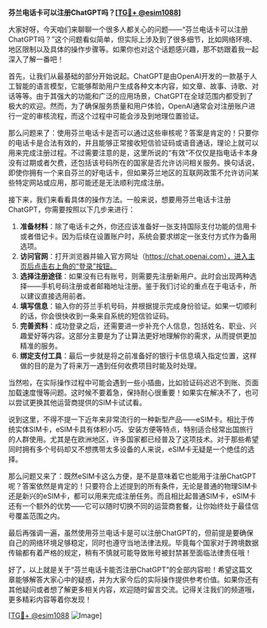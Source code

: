 **芬兰电话卡可以注册ChatGPT吗？[[TG💪+ @esim1088](https://t.me/s/esim1088)]**

大家好呀，今天咱们来聊聊一个很多人都关心的问题——“芬兰电话卡可以注册ChatGPT吗？”这个问题看似简单，但实际上涉及到了很多细节，比如网络环境、地区限制以及具体的操作步骤等。如果你也对这个话题感兴趣，那不妨跟着我一起深入了解一番吧！

首先，让我们从最基础的部分开始说起。ChatGPT是由OpenAI开发的一款基于人工智能的语言模型，它能够帮助用户生成各种文本内容，如文章、故事、诗歌、对话等等。由于其强大的功能和广泛的应用场景，ChatGPT在全球范围内都受到了极大的欢迎。然而，为了确保服务质量和用户体验，OpenAI通常会对注册账户进行一定的审核流程，而这个过程中可能会涉及到地理位置验证。

那么问题来了：使用芬兰电话卡是否可以通过这些审核呢？答案是肯定的！只要你的电话卡是合法有效的，并且能够正常接收短信验证码或语音通话，理论上就可以用来完成注册过程。不过需要注意的是，这里所说的“有效”不仅仅是指电话卡本身没有过期或者欠费，还包括该号码所在的国家是否允许访问相关服务。换句话说，即使你拥有一个来自芬兰的好电话卡，但如果芬兰地区的互联网政策不允许访问某些特定网站或应用，那可能还是无法顺利完成注册。

接下来，我们来看看具体的操作方法。一般来说，想要用芬兰电话卡注册ChatGPT，你需要按照以下几步来进行：

1. **准备材料**：除了电话卡之外，你还应该准备好一张支持国际支付功能的信用卡或者借记卡。因为后续在设置账户时，系统会要求绑定一张支付方式作为备用选项。
2. **访问官网**：打开浏览器并输入官方网址（https://chat.openai.com），进入主页后点击右上角的“登录”按钮。
3. **选择注册途径**：如果没有已有账号，则需要先注册新用户。此时会出现两种选择——手机号码注册或者邮箱地址注册。鉴于我们讨论的重点在于电话卡，所以建议直接选用前者。
4. **填写信息**：输入你的芬兰手机号码，并根据提示完成身份验证。如果一切顺利的话，你会很快收到一条来自系统的短信验证码。
5. **完善资料**：成功登录之后，还需要进一步补充个人信息，包括姓名、职业、兴趣爱好等内容。这部分主要是为了让算法更好地理解你的需求，从而提供更加精准的服务。
6. **绑定支付工具**：最后一步就是将之前准备好的银行卡信息填入指定位置，这样做的目的是为了将来万一遇到任何收费项目时能及时处理。

当然啦，在实际操作过程中可能会遇到一些小插曲，比如验证码迟迟不到账、页面加载速度慢等问题。这时候不要着急，保持耐心很重要！如果实在解决不了，也可以尝试更换其他运营商提供的SIM卡试试看。

说到这里，不得不提一下近年来非常流行的一种新型产品——eSIM卡。相比于传统实体SIM卡，eSIM卡具有体积小巧、安装方便等特点，特别适合经常出国旅行的人群使用。尤其是在欧洲地区，许多国家都已经普及了这项技术。对于那些希望同时拥有多个号码却又不想携带太多设备的人来说，eSIM卡无疑是一个绝佳的选择。

那么问题又来了：既然eSIM卡这么方便，是不是意味着它也能用于注册ChatGPT呢？答案依然是肯定的！只要符合上述提到的所有条件，无论是普通的物理SIM卡还是新兴的eSIM卡，都可以用来完成注册任务。而且相比起普通SIM卡，eSIM卡还有一个额外的优势——它可以随时切换不同的运营商套餐，让你始终处于最佳信号覆盖范围之内。

最后再强调一遍，虽然使用芬兰电话卡是可以注册ChatGPT的，但前提是要确保自己的网络环境足够稳定，同时也遵守当地法律法规。毕竟每个国家对于跨境数据传输都有着严格的规定，稍有不慎就可能导致账号被封禁甚至面临法律责任哦！

好了，以上就是关于“芬兰电话卡能否注册ChatGPT”的全部内容啦！希望这篇文章能够解答大家心中的疑惑，并为大家今后的实际操作提供参考价值。如果你还有其他疑问或者想了解更多相关内容，欢迎随时留言交流。记得关注我们的频道哦，更多精彩内容等着你发现！

[[TG💪+ @esim1088](https://t.me/s/esim1088) ![Image](https://i.postimg.cc/4NQfJmqS/Snipaste-2025-05-13-00-14-12.png)]